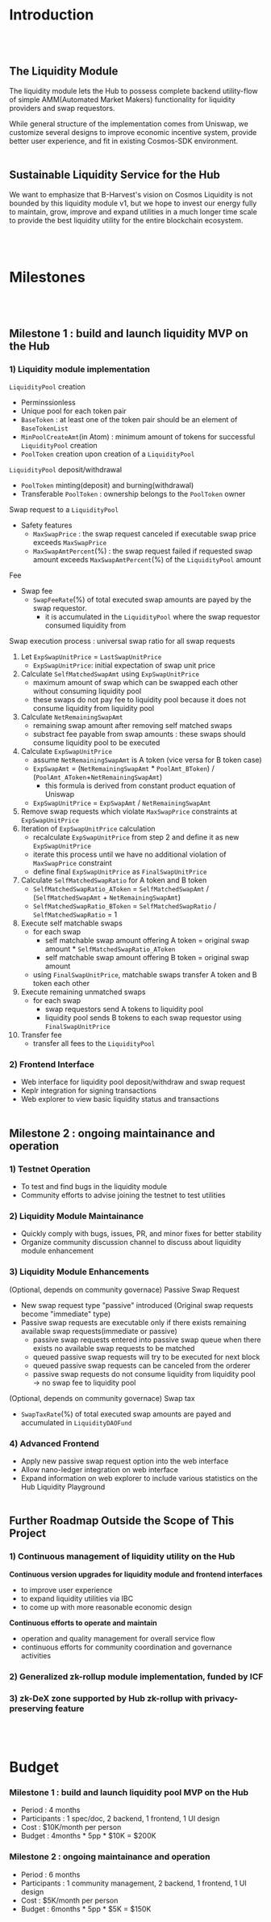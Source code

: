 # Introduction
<br/><br/>
## **The Liquidity Module**

The liquidity module lets the Hub to possess complete backend utility-flow of simple AMM(Automated Market Makers) functionality for liquidity providers and swap requestors.

While general structure of the implementation comes from Uniswap, we customize several designs to improve economic incentive system, provide better user experience, and fit in existing Cosmos-SDK environment.
<br/><br/>
## **Sustainable Liquidity Service for the Hub**

We want to emphasize that B-Harvest's vision on Cosmos Liquidity is not bounded by this liquidity module v1, but we hope to invest our energy fully to maintain, grow, improve and expand utilities in a much longer time scale to provide the best liquidity utility for the entire blockchain ecosystem.

<br/><br/>

# Milestones
<br/><br/>
## **Milestone 1 : build and launch liquidity MVP on the Hub**

### 1) Liquidity module implementation

`LiquidityPool` creation

- Perminssionless
- Unique pool for each token pair
- `BaseToken` : at least one of the token pair should be an element of `BaseTokenList`
- `MinPoolCreateAmt`(in Atom) : minimum amount of tokens for successful `LiquidityPool` creation
- `PoolToken` creation upon creation of a `LiquidityPool`

`LiquidityPool` deposit/withdrawal

- `PoolToken` minting(deposit) and burning(withdrawal)
- Transferable `PoolToken` : ownership belongs to the `PoolToken` owner

Swap request to a `LiquidityPool`

- Safety features
    - `MaxSwapPrice` : the swap request canceled if executable swap price exceeds `MaxSwapPrice`
    - `MaxSwapAmtPercent`(%) : the swap request failed if requested swap amount exceeds `MaxSwapAmtPercent`(%) of the `LiquidityPool` amount

Fee

- Swap fee
    - `SwapFeeRate`(%) of total executed swap amounts are payed by the swap requestor.
        - it is accumulated in the `LiquidityPool` where the swap requestor consumed liquidity from

Swap execution process : universal swap ratio for all swap requests

1. Let `ExpSwapUnitPrice` = `LastSwapUnitPrice`
    - `ExpSwapUnitPrice`: initial expectation of swap unit price
2. Calculate `SelfMatchedSwapAmt` using `ExpSwapUnitPrice` 
    - maximum amount of swap which can be swapped each other without consuming liquidity pool
    - these swaps do not pay fee to liquidity pool because it does not consume liquidity from liquidity pool
3. Calculate `NetRemainingSwapAmt`
    - remaining swap amount after removing self matched swaps
    - substract fee payable from swap amounts : these swaps should consume liquidity pool to be executed
4. Calculate `ExpSwapUnitPrice`
    - assume `NetRemainingSwapAmt` is A token (vice versa for B token case)
    - `ExpSwapAmt` = (`NetRemainingSwapAmt` * `PoolAmt_BToken`) / (`PoolAmt_AToken`+`NetRemainingSwapAmt`)
        - this formula is derived from constant product equation of Uniswap
    - `ExpSwapUnitPrice` = `ExpSwapAmt` / `NetRemainingSwapAmt`
5. Remove swap requests which violate `MaxSwapPrice` constraints at `ExpSwapUnitPrice`
6. Iteration of `ExpSwapUnitPrice` calculation
    - recalculate `ExpSwapUnitPrice` from step 2 and define it as new `ExpSwapUnitPrice`
    - iterate this process until we have no additional violation of `MaxSwapPrice` constraint
    - define final `ExpSwapUnitPrice` as `FinalSwapUnitPrice`
7. Calculate `SelfMatchedSwapRatio` for A token and B token
    - `SelfMatchedSwapRatio_AToken` = `SelfMatchedSwapAmt` / (`SelfMatchedSwapAmt` + `NetRemainingSwapAmt`)
    - `SelfMatchedSwapRatio_BToken` = `SelfMatchedSwapRatio` / `SelfMatchedSwapRatio` = 1
8. Execute self matchable swaps
    - for each swap
        - self matchable swap amount offering A token = original swap amount * `SelfMatchedSwapRatio_AToken`
        - self matchable swap amount offering B token = original swap amount
    - using `FinalSwapUnitPrice`, matchable swaps transfer A token and B token each other
9. Execute remaining unmatched swaps
    - for each swap
        - swap requestors send A tokens to liquidity pool
        - liquidity pool sends B tokens to each swap requestor using `FinalSwapUnitPrice`
10. Transfer fee
    - transfer all fees to the `LiquidityPool`

### 2) Frontend Interface

- Web interface for liquidity pool deposit/withdraw and swap request
- Keplr integration for signing transactions
- Web explorer to view basic liquidity status and transactions
<br/><br/>
## **Milestone 2 : ongoing maintainance and operation**

### 1) Testnet Operation

- To test and find bugs in the liquidity module
- Community efforts to advise joining the testnet to test utilities

### 2) Liquidity Module Maintainance

- Quickly comply with bugs, issues, PR, and minor fixes for better stability
- Organize community discussion channel to discuss about liquidity module enhancement

### 3) Liquidity Module Enhancements

(Optional, depends on community governace) Passive Swap Request

- New swap request type "passive" introduced (Original swap requests become "immediate" type)
- Passive swap requests are executable only if there exists remaining available swap requests(immediate or passive)
    - passive swap requests entered into passive swap queue when there exists no available swap requests to be matched
    - queued passive swap requests will try to be executed for next block
    - queued passive swap requests can be canceled from the orderer
    - passive swap requests do not consume liquidity from liquidity pool → no swap fee to liquidity pool

(Optional, depends on community governace) Swap tax

- `SwapTaxRate`(%) of total executed swap amounts are payed and accumulated in `LiquidityDAOFund`

### 4) Advanced Frontend

- Apply new passive swap request option into the web interface
- Allow nano-ledger integration on web interface
- Expand information on web explorer to include various statistics on the Hub Liquidity Playground
<br/><br/>
## Further Roadmap Outside the Scope of This Project

### 1) Continuous management of liquidity utility on the Hub

**Continuous version upgrades for liquidity module and frontend interfaces**

- to improve user experience
- to expand liquidity utilities via IBC
- to come up with more reasonable economic design

**Continuous efforts to operate and maintain**

- operation and quality management for overall service flow
- continuous efforts for community coordination and governance activities

### 2) Generalized zk-rollup module implementation, funded by ICF

### 3) zk-DeX zone supported by Hub zk-rollup with privacy-preserving feature

<br/><br/>

# Budget

### **Milestone 1 : build and launch liquidity pool MVP on the Hub**

- Period : 4 months
- Participants : 1 spec/doc, 2 backend, 1 frontend, 1 UI design
- Cost : $10K/month per person
- Budget : 4months * 5pp * $10K = $200K

### **Milestone 2 : ongoing maintainance and operation**

- Period : 6 months
- Participants : 1 community management, 2 backend, 1 frontend, 1 UI design
- Cost : $5K/month per person
- Budget : 6months * 5pp * $5K = $150K
